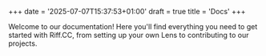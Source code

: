 +++
date = '2025-07-07T15:37:53+01:00'
draft = true
title = 'Docs'
+++

Welcome to our documentation! Here you'll find everything you need to get started with Riff.CC, from setting up your own Lens to contributing to our projects.

